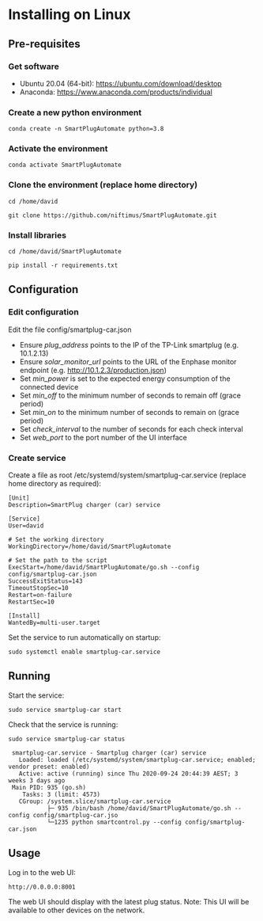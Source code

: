 # Installing on Linux

## Pre-requisites

### Get software
- Ubuntu 20.04 (64-bit): https://ubuntu.com/download/desktop
- Anaconda: https://www.anaconda.com/products/individual

### Create a new python environment

`conda create -n SmartPlugAutomate python=3.8`

### Activate the environment

`conda activate SmartPlugAutomate`

### Clone the environment (replace home directory)

`cd /home/david`

`git clone https://github.com/niftimus/SmartPlugAutomate.git`

### Install libraries
`cd /home/david/SmartPlugAutomate`

`pip install -r requirements.txt`

## Configuration

### Edit configuration

Edit the file config/smartplug-car.json
- Ensure _plug_address_ points to the IP of the TP-Link smartplug (e.g. 10.1.2.13)
- Ensure _solar_monitor_url_ points to the URL of the Enphase monitor endpoint (e.g. http://10.1.2.3/production.json)
- Set _min_power_ is set to the expected energy consumption of the connected device
- Set _min_off_ to the minimum number of seconds to remain off (grace period)
- Set _min_on_ to the minimum number of seconds to remain on (grace period)
- Set _check_interval_ to the number of seconds for each check interval
- Set _web_port_ to the port number of the UI interface

### Create service
Create a file as root /etc/systemd/system/smartplug-car.service (replace home directory as required):
```
[Unit]
Description=SmartPlug charger (car) service

[Service]
User=david

# Set the working directory
WorkingDirectory=/home/david/SmartPlugAutomate

# Set the path to the script
ExecStart=/home/david/SmartPlugAutomate/go.sh --config config/smartplug-car.json
SuccessExitStatus=143
TimeoutStopSec=10
Restart=on-failure
RestartSec=10

[Install]
WantedBy=multi-user.target
```

Set the service to run automatically on startup:

`sudo systemctl enable smartplug-car.service`

## Running

Start the service:

`sudo service smartplug-car start`

Check that the service is running:

`sudo service smartplug-car status`

```
 smartplug-car.service - Smartplug charger (car) service
   Loaded: loaded (/etc/systemd/system/smartplug-car.service; enabled; vendor preset: enabled)
   Active: active (running) since Thu 2020-09-24 20:44:39 AEST; 3 weeks 3 days ago
 Main PID: 935 (go.sh)
    Tasks: 3 (limit: 4573)
   CGroup: /system.slice/smartplug-car.service
           ├─ 935 /bin/bash /home/david/SmartPlugAutomate/go.sh --config config/smartplug-car.jso
           └─1235 python smartcontrol.py --config config/smartplug-car.json
```

## Usage

Log in to the web UI:

`http://0.0.0.0:8001`

The web UI should display with the latest plug status.
Note: This UI will be available to other devices on the network. 